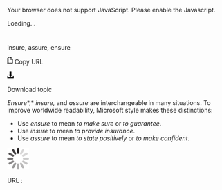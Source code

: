 Your browser does not support JavaScript. Please enable the Javascript.

Loading...

# 

insure, assure, ensure

![Copy URL](insure-assure-ensure_files/Copy.png)
Copy URL

![Download](insure-assure-ensure_files/Download.png)

Download topic

*Ensure**,* *insure,* and *assure* are interchangeable in many situations. To improve worldwide readability, Microsoft style makes these distinctions:

  - Use *ensure* to mean *to make sure* or *to guarantee*. 
  - Use *insure* to mean *to provide insurance*. 
  - Use *assure* to mean *to state positively* or *to make confident*. 

![In progress](insure-assure-ensure_files/activity-large.gif)

URL :
